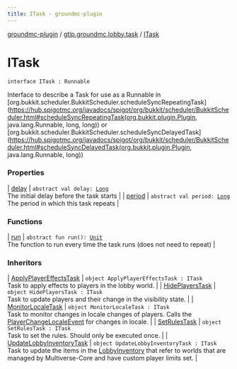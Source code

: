 ```yaml
---
title: ITask - groundmc-plugin
---
```


[groundmc-plugin](../../index.html) / [gtlp.groundmc.lobby.task](../index.html) / [ITask](.)

# ITask

`interface ITask : Runnable`

Interface to describe a Task for use as a Runnable
in [org.bukkit.scheduler.BukkitScheduler.scheduleSyncRepeatingTask](https://hub.spigotmc.org/javadocs/spigot/org/bukkit/scheduler/BukkitScheduler.html#scheduleSyncRepeatingTask(org.bukkit.plugin.Plugin, java.lang.Runnable, long, long))
or [org.bukkit.scheduler.BukkitScheduler.scheduleSyncDelayedTask](https://hub.spigotmc.org/javadocs/spigot/org/bukkit/scheduler/BukkitScheduler.html#scheduleSyncDelayedTask(org.bukkit.plugin.Plugin, java.lang.Runnable, long))

### Properties

| [delay](delay.html) | `abstract val delay: `[`Long`](https://kotlinlang.org/api/latest/jvm/stdlib/kotlin/-long/index.html)<br>The initial delay before the task starts |
| [period](period.html) | `abstract val period: `[`Long`](https://kotlinlang.org/api/latest/jvm/stdlib/kotlin/-long/index.html)<br>The period in which this task repeats |

### Functions

| [run](run.html) | `abstract fun run(): `[`Unit`](https://kotlinlang.org/api/latest/jvm/stdlib/kotlin/-unit/index.html)<br>The function to run every time the task runs (does not need to repeat) |

### Inheritors

| [ApplyPlayerEffectsTask](../-apply-player-effects-task/index.html) | `object ApplyPlayerEffectsTask : ITask`<br>Task to apply effects to players in the lobby world. |
| [HidePlayersTask](../-hide-players-task/index.html) | `object HidePlayersTask : ITask`<br>Task to update players and their change in the visibility state. |
| [MonitorLocaleTask](../-monitor-locale-task/index.html) | `object MonitorLocaleTask : ITask`<br>Task to monitor changes in locale changes of players. Calls the [PlayerChangeLocaleEvent](../../gtlp.groundmc.lobby.event/-player-change-locale-event/index.html) for changes in locale. |
| [SetRulesTask](../-set-rules-task/index.html) | `object SetRulesTask : ITask`<br>Task to set the rules. Should only be executed once. |
| [UpdateLobbyInventoryTask](../-update-lobby-inventory-task/index.html) | `object UpdateLobbyInventoryTask : ITask`<br>Task to update the items in the [LobbyInventory](../../gtlp.groundmc.lobby.inventory/-lobby-inventory/index.html) that refer to worlds that are managed by Multiverse-Core and have custom player limits set. |


